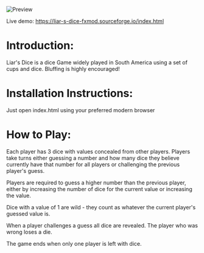 ![Preview](https://user-images.githubusercontent.com/16135535/160434047-b977b33f-cf08-4ef7-8a2b-7165018e10f5.png)

Live demo: https://liar-s-dice-fxmod.sourceforge.io/index.html

# Introduction:
Liar's Dice is a dice Game widely played in South America using a set of cups and dice. Bluffing is highly encouraged!

# Installation Instructions:
Just open index.html using your preferred modern browser

# How to Play:
Each player has 3 dice with values concealed from other players. Players take turns either guessing a number and how many dice they believe currently have that number for all players or challenging the previous player's guess.

Players are required to guess a higher number than the previous player, either by increasing the number of dice for the current value or increasing the value.

Dice with a value of 1 are wild - they count as whatever the current player's guessed value is.

When a player challenges a guess all dice are revealed. The player who was wrong loses a die.

The game ends when only one player is left with dice.
